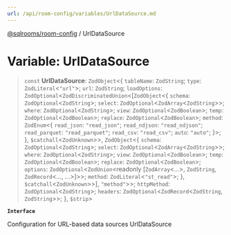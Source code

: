 ```yaml
---
url: /api/room-config/variables/UrlDataSource.md
---
```

[@sqlrooms/room-config](../index.md) / UrlDataSource

# Variable: UrlDataSource

> `const` **UrlDataSource**: `ZodObject`<{ `tableName`: `ZodString`; `type`: `ZodLiteral`<`"url"`>; `url`: `ZodString`; `loadOptions`: `ZodOptional`<`ZodDiscriminatedUnion`<\[`ZodObject`<{ `schema`: `ZodOptional`<`ZodString`>; `select`: `ZodOptional`<`ZodArray`<`ZodString`>>; `where`: `ZodOptional`<`ZodString`>; `view`: `ZodOptional`<`ZodBoolean`>; `temp`: `ZodOptional`<`ZodBoolean`>; `replace`: `ZodOptional`<`ZodBoolean`>; `method`: `ZodEnum`<{ `read_json`: `"read_json"`; `read_ndjson`: `"read_ndjson"`; `read_parquet`: `"read_parquet"`; `read_csv`: `"read_csv"`; `auto`: `"auto"`; }>; }, `$catchall`<`ZodUnknown`>>, `ZodObject`<{ `schema`: `ZodOptional`<`ZodString`>; `select`: `ZodOptional`<`ZodArray`<`ZodString`>>; `where`: `ZodOptional`<`ZodString`>; `view`: `ZodOptional`<`ZodBoolean`>; `temp`: `ZodOptional`<`ZodBoolean`>; `replace`: `ZodOptional`<`ZodBoolean`>; `options`: `ZodOptional`<`ZodUnion`\<readonly \[`ZodArray`<...>, `ZodString`, `ZodRecord`<..., ...>]>>; `method`: `ZodLiteral`<`"st_read"`>; }, `$catchall`<`ZodUnknown`>>], `"method"`>>; `httpMethod`: `ZodOptional`<`ZodString`>; `headers`: `ZodOptional`<`ZodRecord`<`ZodString`, `ZodString`>>; }, `$strip`>

**`Interface`**

Configuration for URL-based data sources
UrlDataSource

